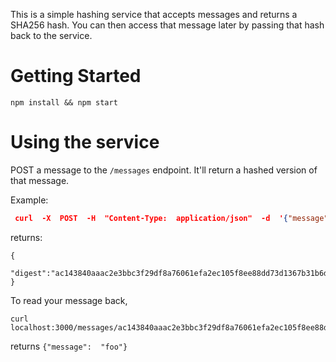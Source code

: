 This is a simple hashing service that accepts messages and returns a SHA256 hash. You can then access that message later by passing that hash back to the service.

Getting Started
========

```
npm install && npm start
```

Using the service
========

POST a message to the `/messages` endpoint. It'll return a hashed version of that message.

Example:

```json
 curl  -X  POST  -H  "Content-Type:  application/json"  -d  '{"message":  "foo"}' localhost:3000/messages
```

returns:
```
{
    "digest":"ac143840aaac2e3bbc3f29df8a76061efa2ec105f8ee88dd73d1367b31b6d251"
}
```


To read your message back,

```
curl localhost:3000/messages/ac143840aaac2e3bbc3f29df8a76061efa2ec105f8ee88dd73d1367b31b6d251
```

returns `{"message":  "foo"}`
